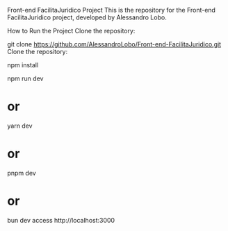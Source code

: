 Front-end FacilitaJuridico Project
This is the repository for the Front-end FacilitaJuridico project, developed by Alessandro Lobo.

How to Run the Project
Clone the repository:

 git clone https://github.com/AlessandroLobo/Front-end-FacilitaJuridico.git
Clone the repository:

npm install

npm run dev
# or
yarn dev
# or
pnpm dev
# or
bun dev
access http://localhost:3000